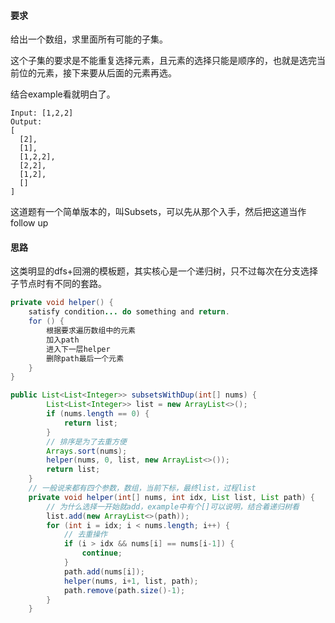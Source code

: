 #### 要求

给出一个数组，求里面所有可能的子集。

这个子集的要求是不能重复选择元素，且元素的选择只能是顺序的，也就是选完当前位的元素，接下来要从后面的元素再选。

结合example看就明白了。

```
Input: [1,2,2]
Output:
[
  [2],
  [1],
  [1,2,2],
  [2,2],
  [1,2],
  []
]
```

这道题有一个简单版本的，叫Subsets，可以先从那个入手，然后把这道当作follow up

#### 思路

这类明显的dfs+回溯的模板题，其实核心是一个递归树，只不过每次在分支选择子节点时有不同的套路。

```java
private void helper() {
	satisfy condition... do something and return.
	for () {
		根据要求遍历数组中的元素
		加入path
		进入下一层helper
		删除path最后一个元素
	}
}
```



```java
public List<List<Integer>> subsetsWithDup(int[] nums) {
        List<List<Integer>> list = new ArrayList<>();
        if (nums.length == 0) {
            return list;
        }
    	// 排序是为了去重方便
        Arrays.sort(nums);
        helper(nums, 0, list, new ArrayList<>());
        return list;
    }
    // 一般说来都有四个参数，数组，当前下标，最终list，过程list
    private void helper(int[] nums, int idx, List list, List path) {
        // 为什么选择一开始就add，example中有个[]可以说明，结合着递归树看
        list.add(new ArrayList<>(path));
        for (int i = idx; i < nums.length; i++) {
            // 去重操作
            if (i > idx && nums[i] == nums[i-1]) {
                continue;
            }
            path.add(nums[i]);
            helper(nums, i+1, list, path);
            path.remove(path.size()-1);
        }
    }
```

